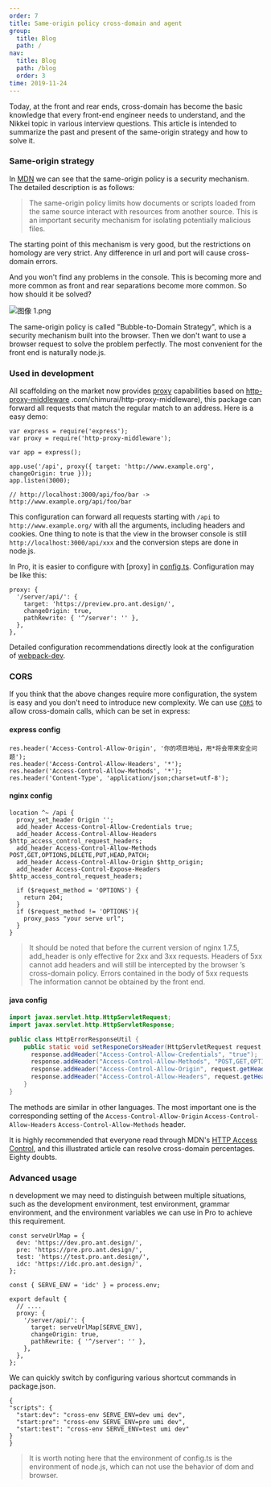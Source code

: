 ```yaml
---
order: 7
title: Same-origin policy cross-domain and agent
group:
  title: Blog
  path: /
nav:
  title: Blog
  path: /blog
  order: 3
time: 2019-11-24
---
```


Today, at the front and rear ends, cross-domain has become the basic knowledge that every front-end engineer needs to understand, and the Nikkei topic in various interview questions. This article is intended to summarize the past and present of the same-origin strategy and how to solve it.

### Same-origin strategy

In [MDN](https://developer.mozilla.org/zh-CN/docs/Web/Security/Same-origin_policy) we can see that the same-origin policy is a security mechanism. The detailed description is as follows:

> The same-origin policy limits how documents or scripts loaded from the same source interact with resources from another source. This is an important security mechanism for isolating potentially malicious files.

The starting point of this mechanism is very good, but the restrictions on homology are very strict. Any difference in url and port will cause cross-domain errors.

And you won't find any problems in the console. This is becoming more and more common as front and rear separations become more common. So how should it be solved?

![图像 1.png](https://gw.alipayobjects.com/zos/antfincdn/NIALgXw4QG/1574263212481-55d42245-f348-4f55-8508-4475f7e1f05d.png)

The same-origin policy is called "Bubble-to-Domain Strategy", which is a security mechanism built into the browser. Then we don't want to use a browser request to solve the problem perfectly. The most convenient for the front end is naturally node.js.

### Used in development

All scaffolding on the market now provides [proxy](https://webpack.js.org/configuration/dev-server/#devserverproxy) capabilities based on [http-proxy-middleware](https://github) .com/chimurai/http-proxy-middleware), this package can forward all requests that match the regular match to an address. Here is a easy demo:

```tsx | pure
var express = require('express');
var proxy = require('http-proxy-middleware');

var app = express();

app.use('/api', proxy({ target: 'http://www.example.org', changeOrigin: true }));
app.listen(3000);

// http://localhost:3000/api/foo/bar -> http://www.example.org/api/foo/bar
```

This configuration can forward all requests starting with `/api` to `http://www.example.org/` with all the arguments, including headers and cookies. One thing to note is that the view in the browser console is still `http://localhost:3000/api/xxx` and the conversion steps are done in node.js.

In Pro, it is easier to configure with [proxy] in [config.ts](https://github.com/ant-design/ant-design-pro/blob/4c6a11eedad8baee97022ee452cedc76f097421a/config/config.ts#L185). Configuration may be like this:

```tsx | pure
proxy: {
  '/server/api/': {
    target: 'https://preview.pro.ant.design/',
    changeOrigin: true,
    pathRewrite: { '^/server': '' },
  },
},
```

Detailed configuration recommendations directly look at the configuration of [webpack-dev](https://webpack.js.org/configuration/dev-server/#devserverproxy).

### CORS

If you think that the above changes require more configuration, the system is easy and you don't need to introduce new complexity. We can use [`CORS`](https://developer.mozilla.org/zh-CN/docs/Web/HTTP/Access_control_CORS) to allow cross-domain calls, which can be set in express:

#### express config

```tsx | pure
res.header('Access-Control-Allow-Origin', '你的项目地址，用*将会带来安全问题');
res.header('Access-Control-Allow-Headers', '*');
res.header('Access-Control-Allow-Methods', '*');
res.header('Content-Type', 'application/json;charset=utf-8');
```

#### nginx config

```nginx
location ^~ /api {
  proxy_set_header Origin '';
  add_header Access-Control-Allow-Credentials true;
  add_header Access-Control-Allow-Headers $http_access_control_request_headers;
  add_header Access-Control-Allow-Methods POST,GET,OPTIONS,DELETE,PUT,HEAD,PATCH;
  add_header Access-Control-Allow-Origin $http_origin;
  add_header Access-Control-Expose-Headers $http_access_control_request_headers;

  if ($request_method = 'OPTIONS') {
    return 204;
  }
  if ($request_method != 'OPTIONS'){
    proxy_pass "your serve url";
  }
}
```

> It should be noted that before the current version of nginx 1.7.5, add_header is only effective for 2xx and 3xx requests. Headers of 5xx cannot add headers and will still be intercepted by the browser ’s cross-domain policy. Errors contained in the body of 5xx requests The information cannot be obtained by the front end.

#### java config

```java
import javax.servlet.http.HttpServletRequest;
import javax.servlet.http.HttpServletResponse;

public class HttpErrorResponseUtil {
    public static void setResponeCorsHeader(HttpServletRequest request, HttpServletResponse response) {
      response.addHeader("Access-Control-Allow-Credentials", "true");
      response.addHeader("Access-Control-Allow-Methods", "POST,GET,OPTIONS,DELETE,PUT,HEAD,PATCH");
      response.addHeader("Access-Control-Allow-Origin", request.getHeader("Origin"));
      response.addHeader("Access-Control-Allow-Headers", request.getHeader("Access-Control-Request-Headers"));
    }
}
```

The methods are similar in other languages. The most important one is the corresponding setting of the `Access-Control-Allow-Origin` `Access-Control-Allow-Headers` `Access-Control-Allow-Methods` header.

It is highly recommended that everyone read through MDN's [HTTP Access Control](https://developer.mozilla.org/zh-CN/docs/Web/HTTP/Access_control_CORS), and this illustrated article can resolve cross-domain percentages. Eighty doubts.

### Advanced usage

n development we may need to distinguish between multiple situations, such as the development environment, test environment, grammar environment, and the environment variables we can use in Pro to achieve this requirement.

```tsx | pure
const serveUrlMap = {
  dev: 'https://dev.pro.ant.design/',
  pre: 'https://pre.pro.ant.design/',
  test: 'https://test.pro.ant.design/',
  idc: 'https://idc.pro.ant.design/',
};

const { SERVE_ENV = 'idc' } = process.env;

export default {
  // ....
  proxy: {
    '/server/api/': {
      target: serveUrlMap[SERVE_ENV],
      changeOrigin: true,
      pathRewrite: { '^/server': '' },
    },
  },
};
```

We can quickly switch by configuring various shortcut commands in package.json.

```tsx | pure
{
"scripts": {
  "start:dev": "cross-env SERVE_ENV=dev umi dev",
  "start:pre": "cross-env SERVE_ENV=pre umi dev",
  "start:test": "cross-env SERVE_ENV=test umi dev"
}
}
```

> It is worth noting here that the environment of config.ts is the environment of node.js, which can not use the behavior of dom and browser.
